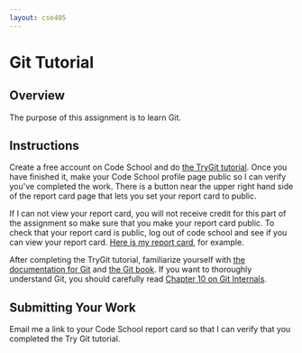 ```yaml
---
layout: cse405
---
```


# Git Tutorial

## Overview

The purpose of this assignment is to learn Git.

## Instructions

Create a free account on Code School and do <a href="http://try.github.io/levels/1/challenges/1">the TryGit tutorial</a>. Once you have finished it, make your Code School profile page public so I can verify you've completed the work. There is a button near the upper right hand side of the report card page that lets you set your report card to public.

If I can not view your report card, you will not receive credit for this part of the assignment so make sure that you make your report card public.  To check that your report card is public, log out of code school and see if you can view your report card. [Here is my report card](http://www.codeschool.com/users/csusbdt), for example.

After completing the TryGit tutorial, familiarize yourself with
<a href="http://git-scm.com/doc">the documentation for Git</a>
and <a href="http://git-scm.com/book/en/v2">the Git book</a>.
If you want to thoroughly understand Git, you should carefully read 
<a href="http://git-scm.com/book/en/v2/Git-Internals-Plumbing-and-Porcelain">Chapter 10 on Git Internals</a>.

## Submitting Your Work

Email me a link to your Code School report card so that I can verify that you completed the Try Git tutorial.
